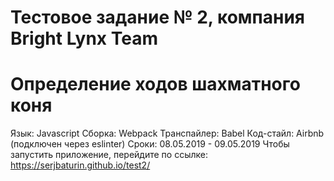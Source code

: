 # Тестовое задание № 2, компания  Bright Lynx Team
# Определение ходов шахматного коня

Язык: Javascript
Сборка: Webpack
Транспайлер: Babel
Код-стайл: Airbnb (подключен через eslinter)
Сроки: 08.05.2019 - 09.05.2019
Чтобы запустить приложение, перейдите по ссылке:
https://serjbaturin.github.io/test2/
